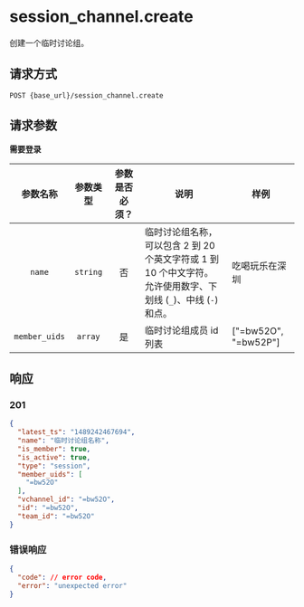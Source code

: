 # session_channel.create

创建一个临时讨论组。

## 请求方式

```
POST {base_url}/session_channel.create
```

## 请求参数

**需要登录**

| 参数名称 | 参数类型 | 参数是否必须？ | 说明 | 样例 |
|:--------:|:--------:|:--------------:|------|------|
| `name` | `string` | 否 | 临时讨论组名称，可以包含 2 到 20 个英文字符或 1 到 10 个中文字符。 允许使用数字、下划线 (`_`)、中线 (`-`) 和点。 | 吃喝玩乐在深圳 |
| `member_uids` | `array` | 是 | 临时讨论组成员 id 列表 | ["=bw52O", "=bw52P"] |

## 响应

### 201

```json
{
  "latest_ts": "1489242467694",
  "name": "临时讨论组名称",
  "is_member": true,
  "is_active": true,
  "type": "session",
  "member_uids": [
    "=bw52O"
  ],
  "vchannel_id": "=bw52O",
  "id": "=bw52O",
  "team_id": "=bw52O"
}
```
### 错误响应

```json
{
  "code": // error code,
  "error": "unexpected error"
}
```

<!-- generated by gen_doc.js -->
